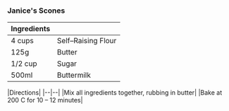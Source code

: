 ### Janice's Scones

|Ingredients||
|--|--|
|4 cups|Self–Raising Flour |
|125g|Butter|
|1/2 cup|Sugar|
|500ml|Buttermilk|

|Directions|
|--|--|
|Mix all ingredients together, rubbing in butter|
|Bake at 200 C for 10 – 12 minutes|
